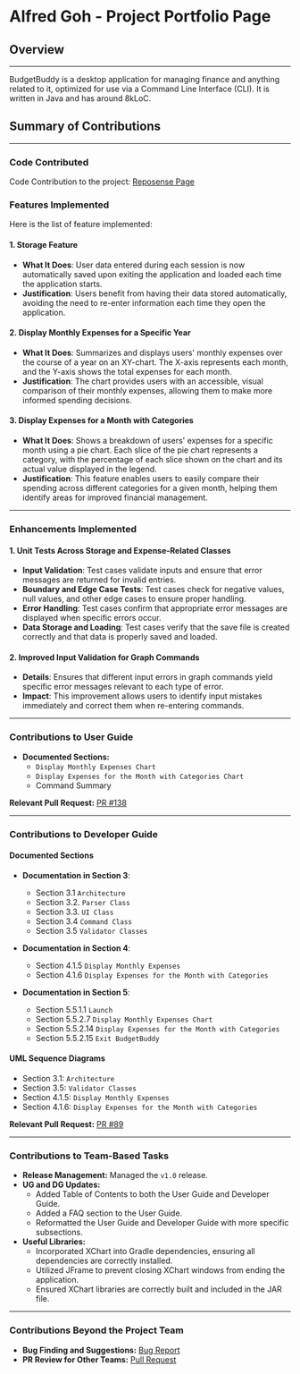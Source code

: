 # Alfred Goh - Project Portfolio Page

## Overview

---

BudgetBuddy is a desktop application for managing finance and anything related to it, optimized for
use via a Command Line Interface (CLI). It is written in Java and has around 8kLoC.

## Summary of Contributions

---

### Code Contributed

Code Contribution to the project: [Reposense Page](https://nus-cs2113-ay2425s1.github.io/tp-dashboard/?search=&sort=groupTitle&sortWithin=title&timeframe=commit&mergegroup=&groupSelect=groupByRepos&breakdown=true&checkedFileTypes=docs~functional-code~test-code~other&since=2024-09-20&tabOpen=true&tabType=authorship&tabAuthor=Alfred-Goh02&tabRepo=AY2425S1-CS2113-W10-1%2Ftp%5Bmaster%5D&authorshipIsMergeGroup=false&authorshipFileTypes=docs~functional-code~test-code~other&authorshipIsBinaryFileTypeChecked=false&authorshipIsIgnoredFilesChecked=false)

### Features Implemented
Here is the list of feature implemented:

#### 1. Storage Feature

- **What It Does**: User data entered during each session is now automatically saved upon exiting the application and loaded each time the application starts.
- **Justification**: Users benefit from having their data stored automatically, avoiding the need to re-enter information each time they open the application.

#### 2. Display Monthly Expenses for a Specific Year

- **What It Does**: Summarizes and displays users' monthly expenses over the course of a year on an XY-chart. The X-axis represents each month, and the Y-axis shows the total expenses for each month.
- **Justification**: The chart provides users with an accessible, visual comparison of their monthly expenses, allowing them to make more informed spending decisions.

#### 3. Display Expenses for a Month with Categories

- **What It Does**: Shows a breakdown of users' expenses for a specific month using a pie chart. Each slice of the pie chart represents a category, with the percentage of each slice shown on the chart and its actual value displayed in the legend.
- **Justification**: This feature enables users to easily compare their spending across different categories for a given month, helping them identify areas for improved financial management.

---

### Enhancements Implemented

#### 1. Unit Tests Across Storage and Expense-Related Classes
- **Input Validation**: Test cases validate inputs and ensure that error messages are returned for invalid entries.
- **Boundary and Edge Case Tests**: Test cases check for negative values, null values, and other edge cases to ensure proper handling.
- **Error Handling**: Test cases confirm that appropriate error messages are displayed when specific errors occur.
- **Data Storage and Loading**: Test cases verify that the save file is created correctly and that data is properly saved and loaded.

#### 2. Improved Input Validation for Graph Commands
- **Details**: Ensures that different input errors in graph commands yield specific error messages relevant to each type of error.
- **Impact**: This improvement allows users to identify input mistakes immediately and correct them when re-entering commands.

---

### Contributions to User Guide

- **Documented Sections:**
  - `Display Monthly Expenses Chart`
  - `Display Expenses for the Month with Categories Chart`
  - Command Summary

**Relevant Pull Request:** [PR #138](https://github.com/AY2425S1-CS2113-W10-1/tp/pull/138/files) 

---

### Contributions to Developer Guide

#### Documented Sections
- **Documentation in Section 3**:
  - Section 3.1 `Architecture`
  - Section 3.2. `Parser Class`
  - Section 3.3. `UI Class`
  - Section 3.4 `Command Class`
  - Section 3.5 `Validator Classes`

- **Documentation in Section 4**:
  - Section 4.1.5 `Display Monthly Expenses`
  - Section 4.1.6 `Display Expenses for the Month with Categories`

- **Documentation in Section 5**:
  - Section 5.5.1.1 `Launch`
  - Section 5.5.2.7 `Display Monthly Expenses Chart`
  - Section 5.5.2.14 `Display Expenses for the Month with Categories`
  - Section 5.5.2.15 `Exit BudgetBuddy`

#### UML Sequence Diagrams
- Section 3.1: `Architecture`
- Section 3.5: `Validator Classes`
- Section 4.1.5: `Display Monthly Expenses`
- Section 4.1.6: `Display Expenses for the Month with Categories`

**Relevant Pull Request:** [PR #89](https://github.com/AY2425S1-CS2113-W10-1/tp/pull/89/files)

---

### Contributions to Team-Based Tasks
- **Release Management:** Managed the `v1.0` release.
- **UG and DG Updates:**
  - Added Table of Contents to both the User Guide and Developer Guide.
  - Added a FAQ section to the User Guide.
  - Reformatted the User Guide and Developer Guide with more specific subsections.
- **Useful Libraries:**
  - Incorporated XChart into Gradle dependencies, ensuring all dependencies are correctly installed.
  - Utilized JFrame to prevent closing XChart windows from ending the application.
  - Ensured XChart libraries are correctly built and included in the JAR file.

---

### Contributions Beyond the Project Team
- **Bug Finding and Suggestions:** [Bug Report](https://github.com/Alfred-Goh02/ped/issues)
- **PR Review for Other Teams:** [Pull Request](https://github.com/nus-cs2113-AY2425S1/tp/pull/2/files/b7aac5a22c63db81288d14b15b5d4cb9ecf65418)
